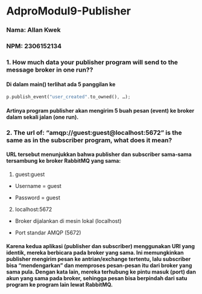 # **AdproModul9-Publisher**
### Nama: Allan Kwek
### NPM: 2306152134

### 1. How much data your publisher program will send to the message broker in one run??
#### Di dalam main() terlihat ada 5 panggilan ke

```rust
p.publish_event("user_created".to_owned(), …);
```
#### Artinya program publisher akan mengirim 5 buah pesan (event) ke broker dalam sekali jalan (one run).

### 2. The url of: “amqp://guest:guest@localhost:5672” is the same as in the subscriber program, what does it mean?
#### URL tersebut menunjukkan bahwa publisher dan subscriber sama‑sama tersambung ke broker RabbitMQ yang sama:

1. guest:guest

- Username = guest

- Password = guest

2. localhost:5672

- Broker dijalankan di mesin lokal (localhost)

- Port standar AMQP (5672)

#### Karena kedua aplikasi (publisher dan subscriber) menggunakan URI yang identik, mereka berbicara pada broker yang sama. Ini memungkinkan publisher mengirim pesan ke antrian/exchange tertentu, lalu subscriber bisa “mendengarkan” dan memproses pesan‑pesan itu dari broker yang sama pula. Dengan kata lain, mereka terhubung ke pintu masuk (port) dan akun yang sama pada broker, sehingga pesan bisa berpindah dari satu program ke program lain lewat RabbitMQ.

